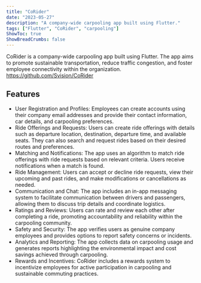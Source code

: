 ```yaml
---
title: "CoRider"
date: "2023-05-27"
description: "A company-wide carpooling app built using Flutter."
tags: ["Flutter", "CoRider", "carpooling"]
ShowToc: true
ShowBreadCrumbs: false
---
```


CoRider is a company-wide carpooling app built using Flutter. The app aims to promote sustainable transportation, reduce traffic congestion, and foster employee connectivity within the organization. https://github.com/Svision/CoRider 

## Features

- User Registration and Profiles: Employees can create accounts using their company email addresses and provide their contact information, car details, and carpooling preferences.
- Ride Offerings and Requests: Users can create ride offerings with details such as departure location, destination, departure time, and available seats. They can also search and request rides based on their desired routes and preferences.
- Matching and Notifications: The app uses an algorithm to match ride offerings with ride requests based on relevant criteria. Users receive notifications when a match is found.
- Ride Management: Users can accept or decline ride requests, view their upcoming and past rides, and make modifications or cancellations as needed.
- Communication and Chat: The app includes an in-app messaging system to facilitate communication between drivers and passengers, allowing them to discuss trip details and coordinate logistics.
- Ratings and Reviews: Users can rate and review each other after completing a ride, promoting accountability and reliability within the carpooling community.
- Safety and Security: The app verifies users as genuine company employees and provides options to report safety concerns or incidents.
- Analytics and Reporting: The app collects data on carpooling usage and generates reports highlighting the environmental impact and cost savings achieved through carpooling.
- Rewards and Incentives: CoRider includes a rewards system to incentivize employees for active participation in carpooling and sustainable commuting practices.

